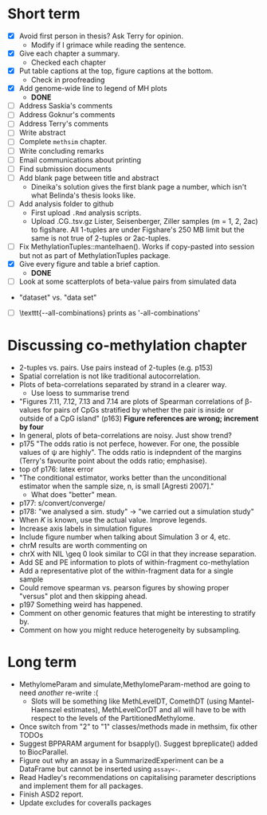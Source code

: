 
# Short term

- [x] Avoid first person in thesis? Ask Terry for opinion.
  - Modify if I grimace while reading the sentence.
- [x] Give each chapter a summary.
  - Checked each chapter
- [x] Put table captions at the top, figure captions at the bottom.
  - Check in proofreading
- [x] Add genome-wide line to legend of MH plots
  - __DONE__
- [ ] Address Saskia's comments
- [ ] Address Goknur's comments
- [ ] Address Terry's comments
- [ ] Write abstract
- [ ] Complete `methsim` chapter.
- [ ] Write concluding remarks
- [ ] Email communications about printing
- [ ] Find submission documents
- [ ] Add blank page between title and abstract
  - Dineika's solution gives the first blank page a number, which isn't what Belinda's thesis looks like.
- [ ] Add analysis folder to github
  - First upload `.Rmd` analysis scripts.
  - Upload <sample>.CG.<m>.tsv.gz Lister, Seisenberger, Ziller samples (m = 1, 2, 2ac) to figshare. All 1-tuples are under Figshare's 250 MB limit but the same is not true of 2-tuples or 2ac-tuples.
- [ ] Fix MethylationTuples::mantelhaen(). Works if copy-pasted into session but not as part of MethylationTuples package.
- [x] Give every figure and table a brief caption.
  - __DONE__
- [ ] Look at some scatterplots of beta-value pairs from simulated data
- "dataset" vs. "data set"
- [ ] \texttt{--all-combinations} prints as '-all-combinations'

# Discussing co-methylation chapter

- 2-tuples vs. pairs. Use pairs instead of 2-tuples (e.g. p153)
- Spatial correlation is not like traditional autocorrelation.
- Plots of beta-correlations separated by strand in a clearer way.
  - Use loess to summarise trend
- "Figures 7.11, 7.12, 7.13 and 7.14 are plots of Spearman correlations of β-values for pairs of CpGs stratified by whether the pair is inside or outside of a CpG island" (p163) __Figure references are wrong; increment by four__
- In general, plots of beta-correlations are noisy. Just show trend?
- p175 "The odds ratio is not perfece, however. For one, the possible values of ψ are highly". The odds ratio is indepndent of the margins (Terry's favourite point about the odds ratio; emphasise).
- top of p176: latex error
- "The conditional estimator, works better than the unconditional estimator when the sample size, n, is small [Agresti 2007]."
  - What does "better" mean.
- p177: s/convert/converge/
- p178: "we analysed a sim. study" -> "we carried out a simulation study"
- When $K$ is known, use the actual value. Improve legends.
- Increase axis labels in simulation figures
- Include figure number when talking about Simulation 3 or 4, etc.
- chrM results are worth commenting on
- chrX with NIL \geq 0 look similar to CGI in that they increase separation.
- Add SE and PE information to plots of within-fragment co-methylation
- Add a representative plot of the within-fragment data for a single sample
- Could remove spearman vs. pearson figures by showing proper "versus" plot and then skipping ahead.
- p197 Something weird has happened.
- Comment on other genomic features that might be interesting to stratify by.
- Comment on how you might reduce heterogeneity by subsampling.



# Long term

- MethylomeParam and simulate,MethylomeParam-method are going to need _another_ re-write :(
  - Slots will be something like MethLevelDT, ComethDT (using Mantel-Haenszel estimates), MethLevelCorDT and all will have to be with respect to the levels of the PartitionedMethylome.
- Once switch from "2" to "1" classes/methods made in methsim, fix other TODOs
- Suggest BPPARAM argument for bsapply(). Suggest bpreplicate() added to BiocParallel.
- Figure out why an assay in a SummarizedExperiment can be a DataFrame but cannot be inserted using `assay<-`.
- Read Hadley's recommendations on capitalising parameter descriptions and implement them for all packages.
- Finish ASD2 report.
- Update excludes for coveralls packages
